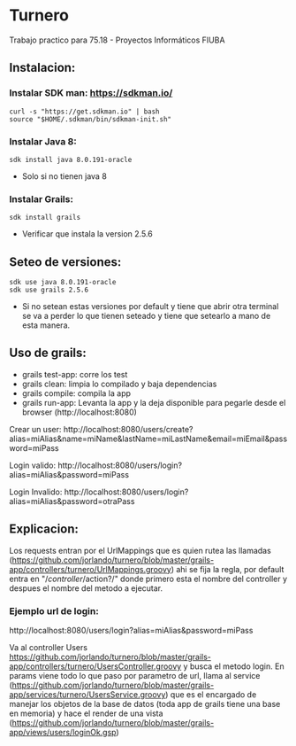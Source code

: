 # Turnero
Trabajo practico para 75.18 - Proyectos Informáticos FIUBA

## Instalacion:

### Instalar SDK man: https://sdkman.io/
	curl -s "https://get.sdkman.io" | bash
	source "$HOME/.sdkman/bin/sdkman-init.sh"
	
### Instalar Java 8:
	sdk install java 8.0.191-oracle
* Solo si no tienen java 8


### Instalar Grails:
	sdk install grails
* Verificar que instala la version 2.5.6

## Seteo de versiones:
	sdk use java 8.0.191-oracle
	sdk use grails 2.5.6
	
* Si no setean estas versiones por default y tiene que abrir otra terminal se va a perder lo que tienen seteado y tiene que setearlo a mano de esta manera.

## Uso de grails:
* grails test-app: corre los test
* grails clean: limpia lo compilado y baja dependencias
* grails compile: compila la app
* grails run-app: Levanta la app y la deja disponible para pegarle desde el browser (http://localhost:8080)

Crear un user:
	http://localhost:8080/users/create?alias=miAlias&name=miName&lastName=miLastName&email=miEmail&password=miPass

Login valido: 
	http://localhost:8080/users/login?alias=miAlias&password=miPass
	
Login Invalido:
	http://localhost:8080/users/login?alias=miAlias&password=otraPass


## Explicacion:
Los requests entran por el UrlMappings que es quien rutea las llamadas (https://github.com/jorlando/turnero/blob/master/grails-app/controllers/turnero/UrlMappings.groovy) ahi se fija la regla, por default entra en "/$controller/$action?/" donde primero esta el nombre del controller y despues el nombre del metodo a ejecutar.


### Ejemplo url de login:

http://localhost:8080/users/login?alias=miAlias&password=miPass 

Va al controller Users https://github.com/jorlando/turnero/blob/master/grails-app/controllers/turnero/UsersController.groovy y busca el metodo login. En params viene todo lo que paso por parametro de url, llama al service (https://github.com/jorlando/turnero/blob/master/grails-app/services/turnero/UsersService.groovy) que es el encargado de manejar los objetos de la base de datos (toda app de grails tiene una base en memoria) y hace el render de una vista (https://github.com/jorlando/turnero/blob/master/grails-app/views/users/loginOk.gsp)



